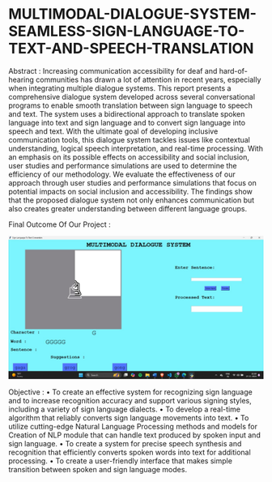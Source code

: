 # MULTIMODAL-DIALOGUE-SYSTEM-SEAMLESS-SIGN-LANGUAGE-TO-TEXT-AND-SPEECH-TRANSLATION

Abstract : 
Increasing communication accessibility for deaf and hard-of-hearing communities has drawn a lot of attention in recent years, especially when integrating multiple dialogue systems. This report presents a comprehensive dialogue system developed across several conversational programs to enable smooth translation between sign language to speech and   text. The system uses a bidirectional approach to translate spoken language into text and sign language and to convert sign language into speech and text. With the ultimate goal of developing inclusive communication tools, this dialogue system tackles issues like contextual understanding, logical speech interpretation, and real-time processing. With an emphasis on its possible effects on accessibility and social inclusion, user studies and performance simulations are used to determine the efficiency of our methodology. We evaluate the effectiveness of our approach through user studies and performance simulations that focus on potential impacts on social inclusion and accessibility. The findings show that the proposed dialogue system not only enhances communication but also creates greater understanding between different language groups. 

Final Outcome Of Our Project :

![](https://github.com/Omkarj00/MULTIMODAL-DIALOGUE-SYSTEM-SEAMLESS-SIGN-LANGUAGE-TO-TEXT-AND-SPEECH-TRANSLATION/blob/main/Images/UI.jpg)

Objective :
•	To create an effective system for recognizing sign language and to increase recognition accuracy and support various signing styles, including a variety of sign language dialects.
•	To develop a real-time algorithm that reliably converts sign language movements into text.
•	To utilize cutting-edge Natural Language Processing methods and models for Creation of NLP module that can handle text produced by spoken input and sign language.
•	To create a system for precise speech synthesis and recognition that efficiently converts spoken words into text for additional processing. 
•	To create a user-friendly interface that makes simple transition between spoken and sign language modes.


